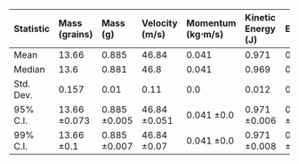 | Statistic   | Mass (grains)   | Mass (g)     | Velocity (m/s)   | Momentum (kg⋅m/s)   | Kinetic Energy (J)   | Efficiency   |
|:------------|:----------------|:-------------|:-----------------|:--------------------|:---------------------|:-------------|
| Mean        | 13.66           | 0.885        | 46.84            | 0.041               | 0.971                | 0.345        |
| Median      | 13.6            | 0.881        | 46.8             | 0.041               | 0.969                | 0.344        |
| Std. Dev.   | 0.157           | 0.01         | 0.11             | 0.0                 | 0.012                | 0.004        |
| 95% C.I.    | 13.66 ±0.073    | 0.885 ±0.005 | 46.84 ±0.051     | 0.041 ±0.0          | 0.971 ±0.006         | 0.345 ±0.002 |
| 99% C.I.    | 13.66 ±0.1      | 0.885 ±0.007 | 46.84 ±0.07      | 0.041 ±0.0          | 0.971 ±0.008         | 0.345 ±0.003 |